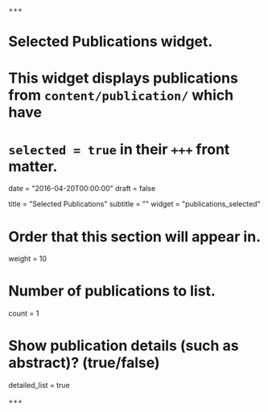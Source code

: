 +++
# Selected Publications widget.
# This widget displays publications from `content/publication/` which have
# `selected = true` in their `+++` front matter.

date = "2016-04-20T00:00:00"
draft = false

title = "Selected Publications"
subtitle = ""
widget = "publications_selected"

# Order that this section will appear in.
weight = 10

# Number of publications to list.
count = 1

# Show publication details (such as abstract)? (true/false)
detailed_list = true

+++

